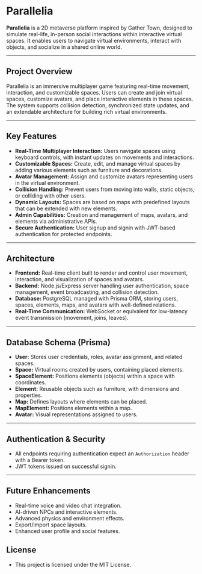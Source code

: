# Parallelia

**Parallelia** is a 2D metaverse platform inspired by Gather Town, designed to simulate real-life, in-person social interactions within interactive virtual spaces. It enables users to navigate virtual environments, interact with objects, and socialize in a shared online world.

---

## Project Overview

Parallelia is an immersive multiplayer game featuring real-time movement, interaction, and customizable spaces. Users can create and join virtual spaces, customize avatars, and place interactive elements in these spaces. The system supports collision detection, synchronized state updates, and an extendable architecture for building rich virtual environments.

---

## Key Features

- **Real-Time Multiplayer Interaction:** Users navigate spaces using keyboard controls, with instant updates on movements and interactions.
- **Customizable Spaces:** Create, edit, and manage virtual spaces by adding various elements such as furniture and decorations.
- **Avatar Management:** Assign and customize avatars representing users in the virtual environment.
- **Collision Handling:** Prevent users from moving into walls, static objects, or colliding with other users.
- **Dynamic Layouts:** Spaces are based on maps with predefined layouts that can be extended with new elements.
- **Admin Capabilities:** Creation and management of maps, avatars, and elements via administrative APIs.
- **Secure Authentication:** User signup and signin with JWT-based authentication for protected endpoints.

---

## Architecture

- **Frontend:** Real-time client built to render and control user movement, interaction, and visualization of spaces and avatars.
- **Backend:** Node.js/Express server handling user authentication, space management, event broadcasting, and collision detection.
- **Database:** PostgreSQL managed with Prisma ORM, storing users, spaces, elements, maps, and avatars with well-defined relations.
- **Real-Time Communication:** WebSocket or equivalent for low-latency event transmission (movement, joins, leaves).

---

## Database Schema (Prisma)

- **User:** Stores user credentials, roles, avatar assignment, and related spaces.
- **Space:** Virtual rooms created by users, containing placed elements.
- **SpaceElement:** Positions elements (objects) within a space with coordinates.
- **Element:** Reusable objects such as furniture, with dimensions and properties.
- **Map:** Defines layouts where elements can be placed.
- **MapElement:** Positions elements within a map.
- **Avatar:** Visual representations assigned to users.
  
---

## Authentication & Security

- All endpoints requiring authentication expect an `Authorization` header with a Bearer token.
- JWT tokens issued on successful signin.

---

## Future Enhancements

- Real-time voice and video chat integration.
- AI-driven NPCs and interactive elements.
- Advanced physics and environment effects.
- Export/import space layouts.
- Enhanced user profile and social features.

## License

- This project is licensed under the MIT License.

